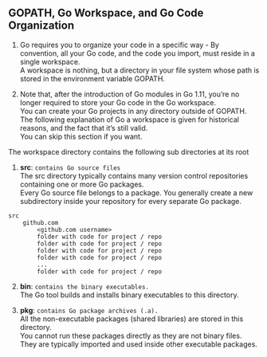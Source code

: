 ## GOPATH, Go Workspace, and Go Code Organization  
1. Go requires you to organize your code in a specific way -
By convention, all your Go code, and the code you import, must reside in a single workspace.     
A workspace is nothing, but a directory in your file system whose path is stored in the environment variable GOPATH.  
   
1.  Note that, after the introduction of Go modules in Go 1.11, you’re no longer required to store your Go code in the Go workspace.   
You can create your Go projects in any directory outside of GOPATH.    
The following explanation of Go a workspace is given for historical reasons, and the fact that it’s still valid.    
You can skip this section if you want.   

The workspace directory contains the following sub directories at its root   
1. **src**: `contains Go source files`  
   The src directory typically contains many version control repositories containing one or more Go packages.      
   Every Go source file belongs to a package. You generally create a new subdirectory inside your repository for every separate Go package.   
   
```example 
src
    github.com
        <github.com username>
        folder with code for project / repo 
        folder with code for project / repo 
        folder with code for project / repo  
        folder with code for project / repo  
        ...  
        folder with code for project / repo  
```  
2. **bin**: `contains the binary executables.`  
    The Go tool builds and installs binary executables to this directory.  
   
3. **pkg**: `contains Go package archives (.a).`   
   All the non-executable packages (shared libraries) are stored in this directory.   
   You cannot run these packages directly as they are not binary files.    
   They are typically imported and used inside other executable packages.   
   
